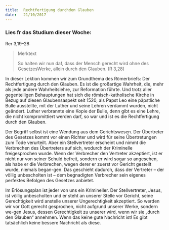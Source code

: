 ```yaml
---
title:  Rechtfertigung durchden Glauben
date:   21/10/2017
---
```


### Lies fr das Studium dieser Woche:
Rer 3,19–28

> <p>Merktext</p>
> So halten wir nun daf, dass der Mensch gerecht wird ohne des GesetzesWerke, allein durch den Glauben. (R 3,28)

In dieser Lektion kommen wir zum Grundthema des Römerbriefs: Der Rechtfertigung durch den Glauben. Es ist die großartige Wahrheit, die, mehr als jede andere Wahrheitslehre, zur Reformation führte. Und trotz aller gegenteiligen Behauptungen hat sich die römisch-katholische Kirche in Bezug auf diesen Glaubensaspekt seit 1520, als Papst Leo eine päpstliche Bulle ausstellte, mit der Luther und seine Lehren verdammt wurden, nicht geändert. Luther verbrannte eine Kopie der Bulle, denn gibt es eine Lehre, die nicht kompromittiert werden darf, so war und ist es die Rechtfertigung durch den Glauben.

Der Begriff selbst ist eine Wendung aus dem Gerichtswesen. Der Übertreter des Gesetzes kommt vor einen Richter und wird für seine Übertretungen zum Tode verurteilt. Aber ein Stellvertreter erscheint und nimmt die Verbrechen des Übertreters auf sich, wodurch der Kriminelle freigesprochen wurde. Wenn der Verbrecher den Vertreter akzeptiert, ist er nicht nur von seiner Schuld befreit, sondern er wird sogar so angesehen, als habe er die Verbrechen, wegen derer er zuerst vor Gericht gestellt wurde, niemals began-gen. Das geschieht dadurch, dass der Vertreter – der völlig unbescholten ist – dem begnadigten Verbrecher sein eigenes perfektes Befolgen des Gesetzes anbietet.

Im Erlösungsplan ist jeder von uns ein Krimineller. Der Stellvertreter, Jesus, ist völlig unbescholten und er steht an unserer Stelle vor Gericht, seine Gerechtigkeit wird anstelle unserer Ungerechtigkeit akzeptiert. So werden wir vor Gott gerecht gesprochen, nicht aufgrund unserer Werke, sondern we-gen Jesus, dessen Gerechtigkeit zu unserer wird, wenn wir sie „durch den Glauben“ annehmen. Wenn das keine gute Nachricht ist! Es gibt tatsächlich keine bessere Nachricht als diese.